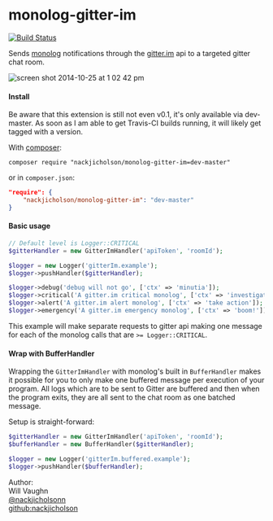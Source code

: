 monolog-gitter-im
=================

[![Build Status](https://travis-ci.org/nackjicholson/monolog-gitter-im.svg?branch=master)](https://travis-ci.org/nackjicholson/monolog-gitter-im)

Sends [monolog](https://github.com/Seldaek/monolog) notifications through the [gitter.im](https://gitter.im) api to a
targeted gitter chat room.

![screen shot 2014-10-25 at 1 02 42 pm](https://cloud.githubusercontent.com/assets/365247/4780962/0068fc30-5c82-11e4-81de-16ba0c279308.png)

#### Install

Be aware that this extension is still not even v0.1, it's only available via dev-master.
As soon as I am able to get Travis-CI builds running, it will likely get tagged with a version.

With [composer](https://getcomposer.org):

`composer require "nackjicholson/monolog-gitter-im=dev-master"`

or in `composer.json`:

```json
"require": {
    "nackjicholson/monolog-gitter-im": "dev-master"
}
```

#### Basic usage

```php
// Default level is Logger::CRITICAL
$gitterHandler = new GitterImHandler('apiToken', 'roomId');

$logger = new Logger('gitterIm.example');
$logger->pushHandler($gitterHandler);

$logger->debug('debug will not go', ['ctx' => 'minutia']);
$logger->critical('A gitter.im critical monolog', ['ctx' => 'investigate']);
$logger->alert('A gitter.im alert monolog', ['ctx' => 'take action']);
$logger->emergency('A gitter.im emergency monolog', ['ctx' => 'boom!']);
```

This example will make separate requests to gitter api making one message for each of the monolog calls that are
`>= Logger::CRITICAL`. 

#### Wrap with BufferHandler

Wrapping the `GitterImHandler` with monolog's built in `BufferHandler` makes it possible for you
to only make one buffered message per execution of your program. All logs which are to be sent to Gitter are
buffered and then when the program exits, they are all sent to the chat room as one batched message.

Setup is straight-forward:

```php
$gitterHandler = new GitterImHandler('apiToken', 'roomId');
$bufferHandler = new BufferHandler($gitterHandler);

$logger = new Logger('gitterIm.buffered.example');
$logger->pushHandler($bufferHandler);
```

Author:  
Will Vaughn  
[@nackjicholsonn](https://twitter.com/nackjicholsonn)  
[github:nackjicholson](https://github.com/nackjicholson)

